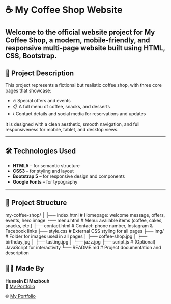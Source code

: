 # ☕ My Coffee Shop Website

Welcome to the official website project for **My Coffee Shop**, a modern, mobile-friendly, and responsive multi-page website built using **HTML**, **CSS**, **Bootstrap**.
---

## 📄 Project Description

This project represents a fictional but realistic coffee shop, with three core pages that showcase:

- 🔥 Special offers and events
- 📋 A full menu of coffee, snacks, and desserts
- 📞 Contact details and social media for reservations and updates

It is designed with a clean aesthetic, smooth navigation, and full responsiveness for mobile, tablet, and desktop views.

---

## 🛠️ Technologies Used

- **HTML5** – for semantic structure
- **CSS3** – for styling and layout
- **Bootstrap 5** – for responsive design and components
- **Google Fonts** – for typography

---

## 📁 Project Structure

my-coffee-shop/
│
├── index.html         # Homepage: welcome message, offers, events, hero image
├── menu.html          # Menu: available items (coffee, cakes, snacks, etc.)
├── contact.html       # Contact: phone number, Instagram & Facebook links
├── style.css          # External CSS styling for all pages
├── img/               # Folder for images used in all pages
│   ├── coffee-shop.jpg
│   ├── birthday.jpg
│   ├── tasting.jpg
│   └── jazz.jpg
├── script.js          # (Optional) JavaScript for interactivity
└── README.md          # Project documentation and description


## 👨‍💻 Made By

**Hussein El Mazbouh**  
🔗 [My Portfolio](https://husseinelmazbouh.github.io/portfolio1/)

🌐 [My Portfolio](https://husseinelmazbouh.github.io/portfolio1/)

